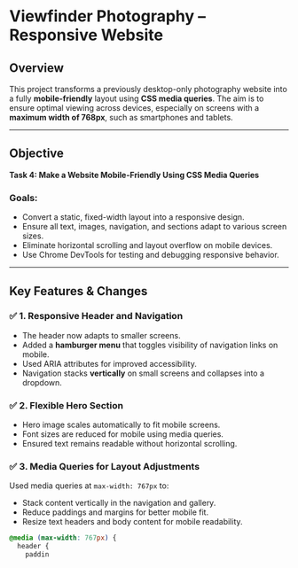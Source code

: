 # Viewfinder Photography – Responsive Website

## Overview

This project transforms a previously desktop-only photography website into a fully **mobile-friendly** layout using **CSS media queries**. The aim is to ensure optimal viewing across devices, especially on screens with a **maximum width of 768px**, such as smartphones and tablets.

---

## Objective

**Task 4: Make a Website Mobile-Friendly Using CSS Media Queries**

### Goals:
- Convert a static, fixed-width layout into a responsive design.
- Ensure all text, images, navigation, and sections adapt to various screen sizes.
- Eliminate horizontal scrolling and layout overflow on mobile devices.
- Use Chrome DevTools for testing and debugging responsive behavior.

---

## Key Features & Changes

### ✅ 1. **Responsive Header and Navigation**
- The header now adapts to smaller screens.
- Added a **hamburger menu** that toggles visibility of navigation links on mobile.
- Used ARIA attributes for improved accessibility.
- Navigation stacks **vertically** on small screens and collapses into a dropdown.

### ✅ 2. **Flexible Hero Section**
- Hero image scales automatically to fit mobile screens.
- Font sizes are reduced for mobile using media queries.
- Ensured text remains readable without horizontal scrolling.

### ✅ 3. **Media Queries for Layout Adjustments**
Used media queries at `max-width: 767px` to:
- Stack content vertically in the navigation and gallery.
- Reduce paddings and margins for better mobile fit.
- Resize text headers and body content for mobile readability.

```css
@media (max-width: 767px) {
  header {
    paddin
